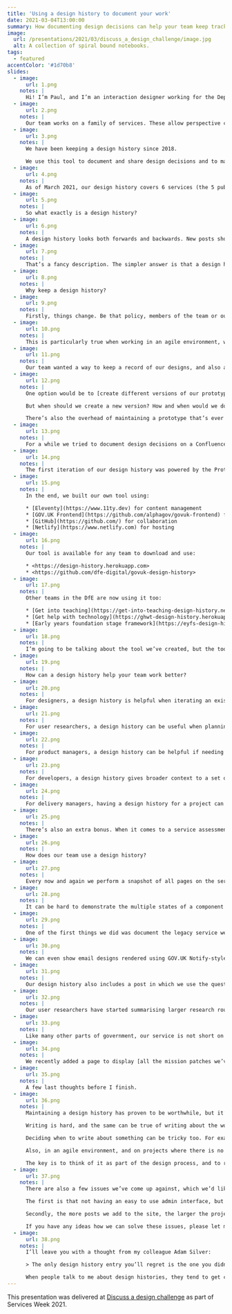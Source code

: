 ```yaml
---
title: 'Using a design history to document your work'
date: 2021-03-04T13:00:00
summary: How documenting design decisions can help your team keep track of how a service has developed over time.
image:
  url: /presentations/2021/03/discuss_a_design_challenge/image.jpg
  alt: A collection of spiral bound notebooks.
tags:
  - featured
accentColor: '#1d70b8'
slides:
  - image:
      url: 1.png
    notes: |
      Hi! I’m Paul, and I’m an interaction designer working for the Department of Education in the Becoming a teacher team. Fun fact: today is the 2 year anniversary of me joining the team.
  - image:
      url: 2.png
    notes: |
      Our team works on a family of services. These allow perspective candidates to find teacher training courses before submit an application, and enable training providers to publish courses and then make decisions on the applications they receive.
  - image:
      url: 3.png
    notes: |
      We have been keeping a design history since 2018.

      We use this tool to document and share design decisions and to maintain a permanent record of how our services have developed over time.
  - image:
      url: 4.png
    notes: |
      As of March 2021, our design history covers 6 services (the 5 public-facing services plus an internal service used by support agents), and includes over 450 posts from 22 contributors.
  - image:
      url: 5.png
    notes: |
      So what exactly is a design history?
  - image:
      url: 6.png
    notes: |
      A design history looks both forwards and backwards. New posts show the team where a service is going, while older posts tell the story of how we got to where we are now.
  - image:
      url: 7.png
    notes: |
      That’s a fancy description. The simpler answer is that a design history is a blog with a design team committed to regularly posting about their work.
  - image:
      url: 8.png
    notes: |
      Why keep a design history?
  - image:
      url: 9.png
    notes: |
      Firstly, things change. Be that policy, members of the team or our understanding of the problem space and a service’s users etc.
  - image:
      url: 10.png
    notes: |
      This is particularly true when working in an agile environment, where things are constantly iterated. It can be hard to remember what things looked like, how they worked or why – and when – they changed.
  - image:
      url: 11.png
    notes: |
      Our team wanted a way to keep a record of our designs, and also a way to share them. We looked at a few different options.
  - image:
      url: 12.png
    notes: |
      One option would be to [create different versions of our prototype](https://designnotes.blog.gov.uk/2016/05/13/archiving-versions-of-a-prototype/).

      But when should we create a new version? How and when would we document smaller changes?

      There’s also the overhead of maintaining a prototype that’s ever growing in size.
  - image:
      url: 13.png
    notes: |
      For a while we tried to document design decisions on a Confluence wiki. However, as this was private it was difficult to share documents more widely. It was also quite limiting in terms of formatting options.
  - image:
      url: 14.png
    notes: |
      The first iteration of our design history was powered by the Prototype Kit. But the kit was not designed around the needs of content creation and curation. For example, it was hard to incorporate Markdown, tag posts and create an RSS feed.
  - image:
      url: 15.png
    notes: |
      In the end, we built our own tool using:

      * [Eleventy](https://www.11ty.dev) for content management
      * [GOV.UK Frontend](https://github.com/alphagov/govuk-frontend) for the design patterns
      * [GitHub](https://github.com/) for collaboration
      * [Netlify](https://www.netlify.com) for hosting
  - image:
      url: 16.png
    notes: |
      Our tool is available for any team to download and use:

      * <https://design-history.herokuapp.com>
      * <https://github.com/dfe-digital/govuk-design-history>
  - image:
      url: 17.png
    notes: |
      Other teams in the DfE are now using it too:

      * [Get into teaching](https://get-into-teaching-design-history.netlify.app/)
      * [Get help with technology](https://ghwt-design-history.herokuapp.com/)
      * [Early years foundation stage framework](https://eyfs-design-history.netlify.app/)
  - image:
      url: 18.png
    notes: |
      I’m going to be talking about the tool we’ve created, but the tool isn’t the important thing. The ideas I’m sharing today can be achieved with any blogging software, so use whatever tool works best for you and your team.
  - image:
      url: 19.png
    notes: |
      How can a design history help your team work better?
  - image:
      url: 20.png
    notes: |
      For designers, a design history is helpful when iterating an existing feature and you find yourself asking “why on Earth does it work like this”.
  - image:
      url: 21.png
    notes: |
      For user researchers, a design history can be useful when planning a research session, or when preparing a playback and needing to refer to previous findings.
  - image:
      url: 22.png
    notes: |
      For product managers, a design history can be helpful if needing to postpone the development of a feature. Having a design documented means it can be picked up again later.
  - image:
      url: 23.png
    notes: |
      For developers, a design history gives broader context to a set of changes to a particular feature. A post can document different user journeys and interaction states, both of which can be difficult to show in a prototype.
  - image:
      url: 24.png
    notes: |
      For delivery managers, having a design history for a project can be a useful resource when onboarding new team members.
  - image:
      url: 25.png
    notes: |
      There’s also an extra bonus. When it comes to a service assessment, being able to point to a design history with a collection of posts detailing an understanding user needs and design intents, the design section of an assessment can almost become a formality.
  - image:
      url: 26.png
    notes: |
      How does our team use a design history?
  - image:
      url: 27.png
    notes: |
      Every now and again we perform a snapshot of all pages on the service. This is useful as a fallback, as not every part of the site may have had an entry written about it. This way there’ll always be a screenshot of a page so you can see what it previously looked like.
  - image:
      url: 28.png
    notes: |
      It can be hard to demonstrate the multiple states of a component or page in a prototype, so this is one area in which having a design history can be really helpful.
  - image:
      url: 29.png
    notes: |
      One of the first things we did was document the legacy service we’re replacing. This is important as if we’re successful, this is something that will eventually disappear.
  - image:
      url: 30.png
    notes: |
      We can even show email designs rendered using GOV.UK Notify-style placeholders.
  - image:
      url: 31.png
    notes: |
      Our design history also includes a post in which we use the question protocol to list all the questions we ask, and why we ask them.
  - image:
      url: 32.png
    notes: |
      Our user researchers have started summarising larger research rounds and their findings in greater depth.
  - image:
      url: 33.png
    notes: |
      Like many other parts of government, our service is not short on acronyms. One of the most useful pages on our design history is the glossary, which has proven popular with new starters.
  - image:
      url: 34.png
    notes: |
      We recently added a page to display [all the mission patches we’ve designed](https://bat-design-history.netlify.app/mission-patches/).
  - image:
      url: 35.png
    notes: |
      A few last thoughts before I finish.
  - image:
      url: 36.png
    notes: |
      Maintaining a design history has proven to be worthwhile, but it’s not without its challenges.

      Writing is hard, and the same can be true of writing about the work you have done.

      Deciding when to write about something can be tricky too. For example, I’m never quite sure if I should write about a feature after it’s been designed or once it has been tested.

      Also, in an agile environment, and on projects where there is no shortage of work to be done, it can be difficult to find time to sit down and write an entry.

      The key is to think of it as part of the design process, and to remember the value it may provide later.
  - image:
      url: 37.png
    notes: |
      There are also a few issues we’ve come up against, which we’d like to solve in future updates to the tool.

      The first is that not having an easy to use admin interface, but relying on contributions via GitHub, has been a barrier to entry for the less technically savvy members of our team.

      Secondly, the more posts we add to the site, the larger the project can becomes. If you have lots of images, this can mean new users have to download a huge amount of data before they can start adding their own posts.

      If you have any ideas how we can solve these issues, please let me know.
  - image:
      url: 38.png
    notes: |
      I’ll leave you with a thought from my colleague Adam Silver:

      > The only design history entry you’ll regret is the one you didn’t write.

      When people talk to me about design histories, they tend to get caught up thinking about when to write post or how to structure them. It’s certainly worth thinking about how you want to use a design history, but don’t let that prevent you from posting anything at all.
---
```

This presentation was delivered at [Discuss a design challenge][1] as part of Services Week 2021.

[1]: /events/2021/03/04/discuss_a_design_challenge/
